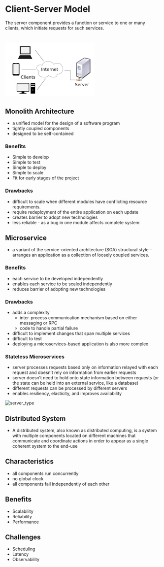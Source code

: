 # Client-Server Model

The server component provides a function or service to one or many clients, which initiate requests for such services.

# ![client-server](img\client-server.png)

## Monolith Architecture

* a unified model for the design of a software program
* tightly coupled components
* designed to be self-contained

### Benefits

* Simple to develop
* Simple to test
* Simple to deploy
* Simple to scale
* Fit for early stages of the project

### Drawbacks

* difficult to scale when different modules have conflicting resource requirements.
* require redeployment of the entire application on each update
* creates barrier to adopt new technologies
* less reliable - as a bug in one module affects complete system

## Microservice

* a variant of the service-oriented architecture (SOA) structural style – arranges an application as a collection of loosely coupled services.

### Benefits

* each service to be developed independently
* enables each service to be scaled independently
* reduces barrier of adopting new technologies

### Drawbacks

* adds a complexity
  * inter-process communication mechanism based on either messaging or RPC
  * code to handle partial failure
* difficult to implement changes that span multiple services
* difficult to test
* deploying a microservices-based application is also more complex

### Stateless Microservices

* server processes requests based only on information relayed with each request and doesn’t rely on information from earlier requests
* server doesn’t need to hold onto state information between requests (or the state can be held into an external service, like a database)
* different requests can be processed by different servers
* enables resiliency, elasticity, and improves availability



![server_type](E:\git\bhatt4982.github.io\SystemDesign\Basics\img\server_type.jpg)

## Distributed System

* A distributed system, also known as distributed computing, is a system with multiple components located on different machines that communicate and coordinate actions in order to appear as a single coherent system to the end-use

## Characteristics

* all components run concurrently
* no global clock
* all components fail independently of each other

## Benefits

* Scalability
* Reliability
* Performance

## Challenges

* Scheduling
* Latency
* Observability
